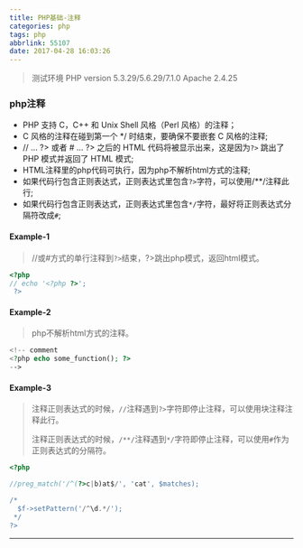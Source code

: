 ```yaml
---
title: PHP基础-注释
categories: php
tags: php
abbrlink: 55107
date: 2017-04-28 16:03:26
---
```

> 测试环境
> PHP version 5.3.29/5.6.29/7.1.0
> Apache 2.4.25

### php注释

- PHP 支持 C，C++ 和 Unix Shell 风格（Perl 风格）的注释；
- C 风格的注释在碰到第一个 */ 时结束，要确保不要嵌套 C 风格的注释;
- // ... ?> 或者 # ... ?> 之后的 HTML 代码将被显示出来，这是因为`?>` 跳出了 PHP 模式并返回了 HTML 模式;
- HTML注释里的php代码可执行，因为php不解析html方式的注释;
- 如果代码行包含正则表达式，正则表达式里包含`?>`字符，可以使用/**/注释此行;
- 如果代码行包含正则表达式，正则表达式里包含`*/`字符，最好将正则表达式分隔符改成`#`;

<!-- more -->

#### Example-1

> //或#方式的单行注释到`?>`结束，?>跳出php模式，返回html模式。

```php
<?php
// echo '<?php ?>';
 ?>
```

#### Example-2

>php不解析html方式的注释。

```php
<!-- comment
<?php echo some_function(); ?>
-->
```

#### Example-3

>注释正则表达式的时候，`//`注释遇到`?>`字符即停止注释，可以使用块注释注释此行。
>
>注释正则表达式的时候，`/**/`注释遇到`*/`字符即停止注释，可以使用`#`作为正则表达式的分隔符。

```php
<?php

//preg_match('/^(?>c|b)at$/', 'cat', $matches);

/*
  $f->setPattern('/^\d.*/');
 */
?>

```

---
